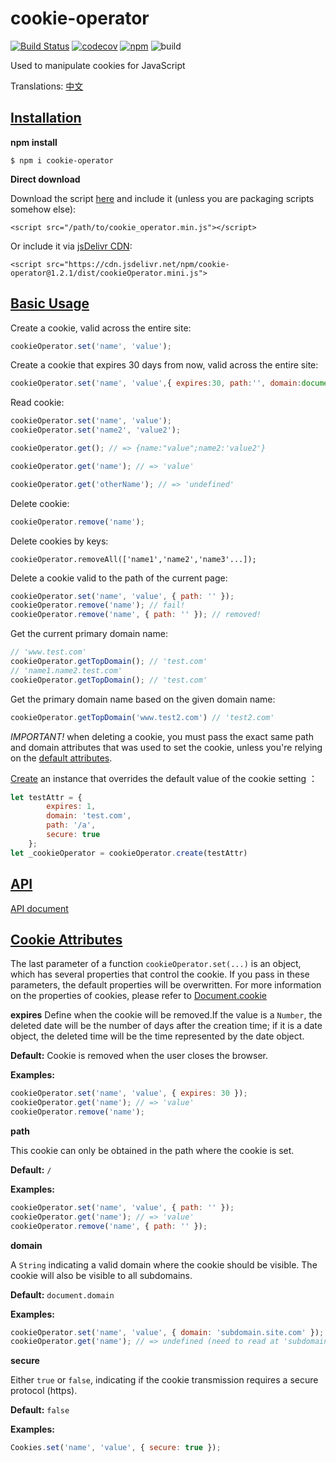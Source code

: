 # cookie-operator 
[![Build Status](https://travis-ci.org/LucasGoodman/cookie-operator.svg?branch=master)](https://travis-ci.org/LucasGoodman/cookie-operator) 
[![codecov](https://codecov.io/gh/LucasGoodman/cookie-operator/branch/master/graph/badge.svg)](https://codecov.io/gh/LucasGoodman/cookie-operator) 
[![npm](https://img.shields.io/npm/v/cookie-operator.svg)](https://www.npmjs.com/package/cookie-operator)
![build](https://img.shields.io/apm/l/vim-mode.svg)


Used to manipulate cookies for JavaScript

Translations: [中文](https://github.com/LucasGoodman/cookie-operator/blob/master/README_CN.md)

<a name="Installation"></a>
## [Installation](#Installation)
**npm install**
 ```
 $ npm i cookie-operator
 ```

**Direct download**

Download the script [here](https://cdn.jsdelivr.net/npm/cookie-operator@1.1.0/src/cookie_operator.min.js) and include it (unless you are packaging scripts somehow else):

 ```
 <script src="/path/to/cookie_operator.min.js"></script>
 ```

Or include it via [jsDelivr CDN](https://www.jsdelivr.com/package/npm/cookie-operator):

```
<script src="https://cdn.jsdelivr.net/npm/cookie-operator@1.2.1/dist/cookieOperator.mini.js">
```

<a name="BasicUsage"></a>
## [Basic Usage](#BasicUsage)

Create a cookie, valid across the entire site:

```javascript
cookieOperator.set('name', 'value');
```

Create a cookie that expires 30 days from now, valid across the entire site:

```javascript
cookieOperator.set('name', 'value',{ expires:30, path:'', domain:document.domain});
```

Read cookie:

```javascript
cookieOperator.set('name', 'value');
cookieOperator.set('name2', 'value2');

cookieOperator.get(); // => {name:"value";name2:'value2'}
```

```javascript
cookieOperator.get('name'); // => 'value'
```

```javascript
cookieOperator.get('otherName'); // => 'undefined'
```

Delete cookie:

```javascript
cookieOperator.remove('name'); 
```

Delete cookies by keys:

```
cookieOperator.removeAll(['name1','name2','name3'...]); 
```

Delete a cookie valid to the path of the current page:

```javascript
cookieOperator.set('name', 'value', { path: '' });
cookieOperator.remove('name'); // fail!
cookieOperator.remove('name', { path: '' }); // removed!
```

Get the current primary domain name:
```javascript
// 'www.test.com'
cookieOperator.getTopDomain(); // 'test.com'
// 'name1.name2.test.com'
cookieOperator.getTopDomain(); // 'test.com'
```

Get the primary domain name based on the given domain name:
```javascript
cookieOperator.getTopDomain('www.test2.com') // 'test2.com'
```

*IMPORTANT!* when deleting a cookie, you must pass the exact same path and domain attributes that was used to set the cookie, unless you're relying on the  [default attributes](#CookieAttributes).

[Create](https://github.com/LucasGoodman/cookie-operator/blob/master/doc/index.md#CookieOperator+create) an instance that overrides the default value of the cookie setting ：
```javascript
let testAttr = {
        expires: 1,
        domain: 'test.com',
        path: '/a',
        secure: true
    };
let _cookieOperator = cookieOperator.create(testAttr)
```

<a name="API"></a>
## [API](#API)
[API document](https://github.com/LucasGoodman/cookie-operator/blob/master/doc/index.md)

<a name="CookieAttributes"></a>
## [Cookie Attributes](#CookieAttributes)

The last parameter of a function `cookieOperator.set(...)` is an object, which has several properties that control the cookie.
If you pass in these parameters, the default properties will be overwritten.
For more information on the properties of cookies, please refer to [Document.cookie](https://developer.mozilla.org/en-US/docs/Web/API/Document/cookie) 


**expires**
Define when the cookie will be removed.If the value is a `Number`, the deleted date will be the number of days after the creation time; if it is a date object, the deleted time will be the time represented by the date object.

**Default:** Cookie is removed when the user closes the browser.

**Examples:**
```javascript
cookieOperator.set('name', 'value', { expires: 30 });
cookieOperator.get('name'); // => 'value'
cookieOperator.remove('name');
```

**path**

This cookie can only be obtained in the path where the cookie is set.

**Default:** `/`

**Examples:**
```javascript
cookieOperator.set('name', 'value', { path: '' });
cookieOperator.get('name'); // => 'value'
cookieOperator.remove('name', { path: '' });
```

**domain**

A `String` indicating a valid domain where the cookie should be visible. The cookie will also be visible to all subdomains.

**Default:** `document.domain`

**Examples:**
```javascript
cookieOperator.set('name', 'value', { domain: 'subdomain.site.com' });
cookieOperator.get('name'); // => undefined (need to read at 'subdomain.site.com')
```

**secure**

Either `true` or `false`, indicating if the cookie transmission requires a secure protocol (https).

**Default:** `false`

**Examples:**
```javascript
Cookies.set('name', 'value', { secure: true });
```

